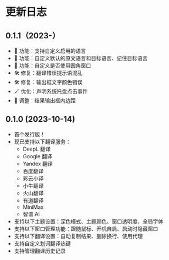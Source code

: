 # 更新日志

## 0.1.1（2023-）

- 🧩 功能：支持自定义启用的语言
- 🧩 功能：自定义默认的原文语言和目标语言、记住目标语言
- 🧩 功能：自定义是否使用圆角窗口
- 🛠️ 修复：翻译错误提示语混乱
- 🛠️ 修复：输出框文字颜色错误
- 🪄 优化：声明系统托盘点击事件
- 🎨 调整：结果输出框内边距

## 0.1.0 (2023-10-14)

- 首个发行版！
- 现已支持以下翻译服务：
  - DeepL 翻译
  - Google 翻译
  - Yandex 翻译
  - 百度翻译
  - 彩云小译
  - 小牛翻译
  - 火山翻译
  - 有道翻译
  - MiniMax
  - 智谱 AI
- 支持以下主题设置：深色模式、主题颜色、窗口透明度、全局字体
- 支持以下窗口管理功能：跟随鼠标、开机自启、启动时隐藏窗口
- 支持以下翻译设置：自动复制结果、删除换行、使用代理
- 支持自定义划词翻译热键
- 支持管理翻译历史记录

